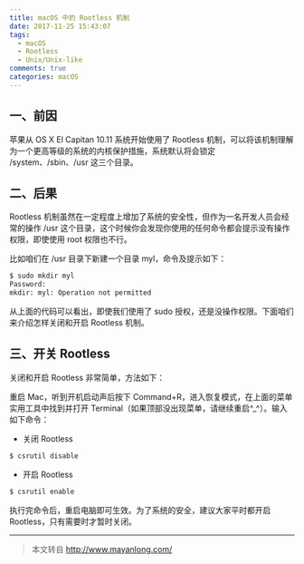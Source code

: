 ```yaml
---
title: macOS 中的 Rootless 机制
date: 2017-11-25 15:43:07
tags:
  - macOS
  - Rootless
  - Unix/Unix-like
comments: true
categories: macOS
---
```



## 一、前因

苹果从 OS X El Capitan 10.11 系统开始使用了 Rootless 机制，可以将该机制理解为一个更高等级的系统的内核保护措施，系统默认将会锁定 /system、/sbin、/usr 这三个目录。
<!-- more -->
## 二、后果

Rootless 机制虽然在一定程度上增加了系统的安全性，但作为一名开发人员会经常的操作 /usr 这个目录，这个时候你会发现你使用的任何命令都会提示没有操作权限，即使使用 root 权限也不行。

比如咱们在 /usr 目录下新建一个目录 myl，命令及提示如下：

```bash
$ sudo mkdir myl
Password:
mkdir: myl: Operation not permitted
```

从上面的代码可以看出，即使我们使用了 sudo 授权，还是没操作权限。下面咱们来介绍怎样关闭和开启 Rootless 机制。

## 三、开关 Rootless

关闭和开启 Rootless 非常简单，方法如下：

重启 Mac，听到开机启动声后按下 Command+R，进入恢复模式，在上面的菜单实用工具中找到并打开 Terminal（如果顶部没出现菜单，请继续重启^_^）。输入如下命令：

* 关闭 Rootless
```bash
$ csrutil disable
```
* 开启 Rootless
```bash
$ csrutil enable
```
执行完命令后，重启电脑即可生效。为了系统的安全，建议大家平时都开启 Rootless，只有需要时才暂时关闭。

***

>本文转自 http://www.mayanlong.com/